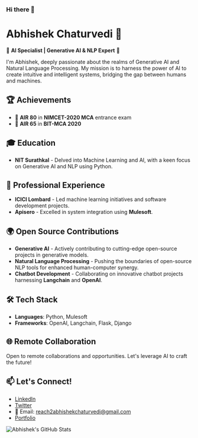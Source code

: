 ### Hi there 👋

# Abhishek Chaturvedi 🚀

🤖 **AI Specialist | Generative AI & NLP Expert** 🤖

I'm Abhishek, deeply passionate about the realms of Generative AI and Natural Language Processing. My mission is to harness the power of AI to create intuitive and intelligent systems, bridging the gap between humans and machines.

## 🏆 Achievements

- 🥇 **AIR 80** in **NIMCET-2020 MCA** entrance exam
- 🥈 **AIR 65** in **BIT-MCA 2020**
  
## 🎓 Education

- **NIT Surathkal** - Delved into Machine Learning and AI, with a keen focus on Generative AI and NLP using Python.

## 💼 Professional Experience

- **ICICI Lombard** - Led machine learning initiatives and software development projects.
- **Apisero** - Excelled in system integration using **Mulesoft**.

## 🌍 Open Source Contributions

- **Generative AI** - Actively contributing to cutting-edge open-source projects in generative models.
- **Natural Language Processing** - Pushing the boundaries of open-source NLP tools for enhanced human-computer synergy.
- **Chatbot Development** - Collaborating on innovative chatbot projects harnessing **Langchain** and **OpenAI**.

## 🛠️ Tech Stack

- **Languages**: Python, Mulesoft
- **Frameworks**: OpenAI, Langchain, Flask, Django

## 🌐 Remote Collaboration

Open to remote collaborations and opportunities. Let's leverage AI to craft the future!

## 📫 Let's Connect!

- [LinkedIn](https://www.linkedin.com/in/abhi0642/)
- [Twitter](https://twitter.com/abhi0642/)
- 📧 Email: reach2abhishekchaturvedi@gmail.com
- [Portfolio](https://abhi0642.github.io/Portfolio/)

![Abhishek's GitHub Stats](https://github-readme-stats.vercel.app/api?username=abhi0642&show_icons=true&theme=radical)

